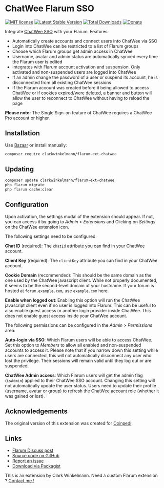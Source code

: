 # ChatWee Flarum SSO

[![MIT license](https://img.shields.io/badge/license-MIT-blue.svg)](https://github.com/clarkwinkelmann/flarum-ext-chatwee/blob/master/LICENSE.md) [![Latest Stable Version](https://img.shields.io/packagist/v/clarkwinkelmann/flarum-ext-chatwee.svg)](https://packagist.org/packages/clarkwinkelmann/flarum-ext-chatwee) [![Total Downloads](https://img.shields.io/packagist/dt/clarkwinkelmann/flarum-ext-chatwee.svg)](https://packagist.org/packages/clarkwinkelmann/flarum-ext-chatwee) [![Donate](https://img.shields.io/badge/paypal-donate-yellow.svg)](https://www.paypal.me/clarkwinkelmann)

Integrate [ChatWee SSO](https://chatwee.com/) with your Flarum. Features:

- Automatically create accounts and connect users into ChatWee via SSO
- Login into ChatWee can be restricted to a list of Flarum groups
- Choose which Flarum groups get admin access in ChatWee
- Username, avatar and admin status are automatically synced every time the Flarum user is edited
- Integrates with Flarum account activation and suspension. Only activated and non-suspended users are logged into ChatWee
- If an admin change the password of a user or suspend its account, he is disconnected from all existing ChatWee sessions
- If the Flarum account was created before it being allowed to access ChatWee or if cookies expired/were deleted, a banner and button will allow the user to reconnect to ChatWee without having to reload the page

**Please note:** The Single Sign-on feature of ChatWee requires a ChatWee Pro account or higher.

## Installation

Use [Bazaar](https://discuss.flarum.org/d/5151-flagrow-bazaar-the-extension-marketplace) or install manually:

```bash
composer require clarkwinkelmann/flarum-ext-chatwee
```

## Updating

```bash
composer update clarkwinkelmann/flarum-ext-chatwee
php flarum migrate
php flarum cache:clear
```

## Configuration

Upon activation, the settings modal of the extension should appear.
If not, you can access it by going to *Admin > Extensions* and Clicking on *Settings* on the ChatWee extension icon.

The following settings need to be configured:

**Chat ID** (required): The `chatId` attribute you can find in your ChatWee account.

**Client Key** (required): The `clientKey` attribute you can find in your ChatWee account.

**Cookie Domain** (recommended): This should be the same domain as the one used by the ChatWee javascript client.
While not properly documented, it seems to be the second-level domain of your hostname.
If your forum is hosted at `forum.example.com`, use `example.com` here.

**Enable when logged out**: Enabling this option will run the ChatWee javascript client even if no user is logged into Flarum.
This can be useful to also enable guest access or another login provider inside ChatWee.
This does not enable guest access inside your ChatWee account.

The following permissions can be configured in the *Admin > Permissions* area:

**Auto-login via SSO**: Which Flarum users will be able to access ChatWee.
Set this option to *Members* to allow all enabled and non-suspended accounts to access it.
Please note that if you narrow down this setting while users are connected, this will not automatically disconnect any user who lost the privilege.
Their sessions will remain valid until they log out or are suspended.

**ChatWee Admin access**: Which Flarum users will get the admin flag (`isAdmin`) applied to their ChatWee SSO account.
Changing this setting will not automatically update the user status.
Users need to update their profile (username, avatar or group) to refresh the ChatWee account role (whether it was gained or lost).

## Acknowledgements

The original version of this extension was created for [Coinpedi](http://coinpedi.com/).

## Links

- [Flarum Discuss post](https://discuss.flarum.org/d/8275-chatwee-sso)
- [Source code on GitHub](https://github.com/clarkwinkelmann/flarum-ext-chatwee)
- [Report an issue](https://github.com/clarkwinkelmann/flarum-ext-chatwee/issues)
- [Download via Packagist](https://packagist.org/packages/clarkwinkelmann/flarum-ext-chatwee)

This is an extension by Clark Winkelmann.
Need a custom Flarum extension ? [Contact me !](https://clarkwinkelmann.com/flarum)

